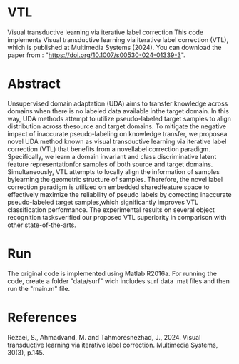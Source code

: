 # VTL
Visual transductive learning via iterative label correction
This code implements Visual transductive learning via iterative label correction (VTL), which is published at Multimedia Systems (2024). You can download the paper from : "https://doi.org/10.1007/s00530-024-01339-3". 
# Abstract
Unsupervised domain adaptation (UDA) aims to transfer knowledge across domains when there is no labeled data available inthe target domain. In this way, UDA methods attempt to utilize pseudo-labeled target samples to align distribution across thesource and target domains. To mitigate the negative impact of inaccurate pseudo-labeling on knowledge transfer, we proposea novel UDA method known as visual transductive learning via iterative label correction (VTL) that benefits from a novellabel correction paradigm. Specifically, we learn a domain invariant and class discriminative latent feature representationfor samples of both source and target domains. Simultaneously, VTL attempts to locally align the information of samples bylearning the geometric structure of samples. Therefore, the novel label correction paradigm is utilized on embedded sharedfeature space to effectively maximize the reliability of pseudo labels by correcting inaccurate pseudo-labeled target samples,which significantly improves VTL classification performance. The experimental results on several object recognition tasksverified our proposed VTL superiority in comparison with other state-of-the-arts.

# Run
The original code is implemented using Matlab R2016a. For running the code, create a folder "data/surf" wich includes surf data .mat files and then run the "main.m" file.

# References
Rezaei, S., Ahmadvand, M. and Tahmoresnezhad, J., 2024. Visual transductive learning via iterative label correction. Multimedia Systems, 30(3), p.145.
